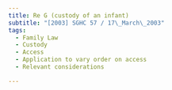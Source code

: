 ```yaml
---
title: Re G (custody of an infant)
subtitle: "[2003] SGHC 57 / 17\_March\_2003"
tags:
  - Family Law
  - Custody
  - Access
  - Application to vary order on access
  - Relevant considerations

---
```


